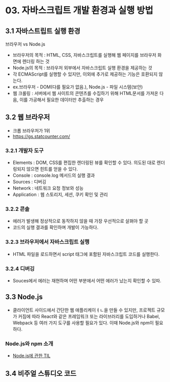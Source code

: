 # 03. 자바스크립트 개발 환경과 실행 방법

## 3.1 자바스트립트 실행 환경

브라우저 vs Node.js
- 브라우저의 목적 : HTML, CSS, 자바스크립트를 실행해 웹 페이지를 브라우저 화면에 렌더링 하는 것 
- Node.js의 목적 : 브라우저 외부에서 자바스크립트 실행 환경을 제공하는 것
- 각 ECMAScript를 실행할 수 있지만, 이외에 추가로 제공하는 기능은 호환되지 않는다. 
- ex.브라우저 - DOM(다를 필요가 없음.), Node.js - 파일 시스템(보안)
- 웹 크롤링 : 서버에서 웹 사이트의 콘텐츠를 수집하기 위해 HTML문서를 가져온 다음, 이를 가공해서 필요한 데이터만 추출하는 경우 

## 3.2 웹 브라우저

- 크롭 브라우저가 1위
- https://gs.statcounter.com/

### 3.2.1 개발자 도구
- Elements : DOM, CSS를 편집한 렌더링된 뷰를 확인할 수 있다. 의도된 대로 렌더링되지 않으면 힌트를 얻을 수 있다.
- Console : console.log 메서드의 실행 결과
- Sources : 디버깅
- Network : 네트워크 요청 정보와 성능
- Application : 웹 스토리지, 세션, 쿠키 확인 및 관리

### 3.2.2 콘솔
- 에러가 발생해 정상적으로 동작하지 않을 때 가장 우선적으로 살펴야 할 곳
- 코드의 실행 결과를 확인하며 개발이 가능하다.

### 3.2.3 브라우저에서 자바스크립트 실행
- HTML 파일을 로드하면서 script 태그에 포함된 자바스크립트 코드를 실행한다.

### 3.2.4 디버깅
- Souces에서 에러는 재현하며 어떤 부분에서 어떤 에러가 났는지 확인할 수 있따.

## 3.3 Node.js
- 클라이언트 사이드에서 간단한 웹 애플리케이ㅕㄴ을 만들 수 있지만, 프로젝트 규모가 커짐에 따라 React와 같은 프레임워크 또는 라이브러리를 도입하거나 Babel, Webpack 등 여러 가지 도구를 사용할 필요가 있다. 이때 Node.js와 npm이 필요하다.

### Node.js와 npm 소개
- [Node.js에 관한 TIL](https://github.com/cue28/TIL/blob/main/Node.js/0_Node%EC%97%90%EA%B4%80%ED%95%98%EC%97%AC.md)

## 3.4 비주얼 스튜디오 코드